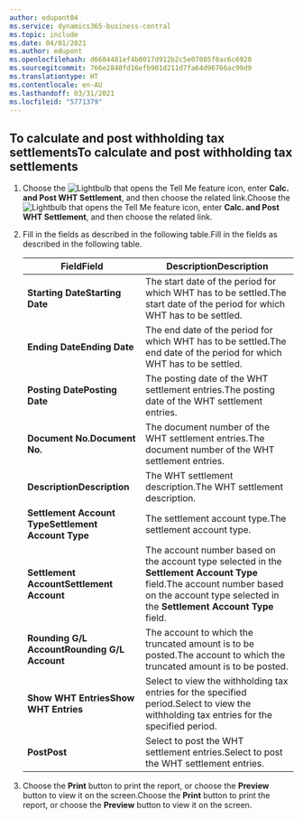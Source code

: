 ```yaml
---
author: edupont04
ms.service: dynamics365-business-central
ms.topic: include
ms.date: 04/01/2021
ms.author: edupont
ms.openlocfilehash: d6684481ef4b0017d912b2c5e07085f8ac6c6920
ms.sourcegitcommit: 766e2840fd16efb901d211d7fa64d96766ac99d9
ms.translationtype: HT
ms.contentlocale: en-AU
ms.lasthandoff: 03/31/2021
ms.locfileid: "5771379"
---
```

## <a name="to-calculate-and-post-withholding-tax-settlements"></a><span data-ttu-id="5b740-101">To calculate and post withholding tax settlements</span><span class="sxs-lookup"><span data-stu-id="5b740-101">To calculate and post withholding tax settlements</span></span>  

1.  <span data-ttu-id="5b740-102">Choose the ![Lightbulb that opens the Tell Me feature](../../../media/ui-search/search_small.png "Tell me what you want to do") icon, enter **Calc. and Post WHT Settlement**, and then choose the related link.</span><span class="sxs-lookup"><span data-stu-id="5b740-102">Choose the ![Lightbulb that opens the Tell Me feature](../../../media/ui-search/search_small.png "Tell me what you want to do") icon, enter **Calc. and Post WHT Settlement**, and then choose the related link.</span></span>  
2.  <span data-ttu-id="5b740-103">Fill in the fields as described in the following table.</span><span class="sxs-lookup"><span data-stu-id="5b740-103">Fill in the fields as described in the following table.</span></span>  

    |<span data-ttu-id="5b740-104">Field</span><span class="sxs-lookup"><span data-stu-id="5b740-104">Field</span></span>|<span data-ttu-id="5b740-105">Description</span><span class="sxs-lookup"><span data-stu-id="5b740-105">Description</span></span>|  
    |---------------------------------|---------------------------------------|  
    |<span data-ttu-id="5b740-106">**Starting Date**</span><span class="sxs-lookup"><span data-stu-id="5b740-106">**Starting Date**</span></span>|<span data-ttu-id="5b740-107">The start date of the period for which WHT has to be settled.</span><span class="sxs-lookup"><span data-stu-id="5b740-107">The start date of the period for which WHT has to be settled.</span></span>|  
    |<span data-ttu-id="5b740-108">**Ending Date**</span><span class="sxs-lookup"><span data-stu-id="5b740-108">**Ending Date**</span></span>|<span data-ttu-id="5b740-109">The end date of the period for which WHT has to be settled.</span><span class="sxs-lookup"><span data-stu-id="5b740-109">The end date of the period for which WHT has to be settled.</span></span>|  
    |<span data-ttu-id="5b740-110">**Posting Date**</span><span class="sxs-lookup"><span data-stu-id="5b740-110">**Posting Date**</span></span>|<span data-ttu-id="5b740-111">The posting date of the WHT settlement entries.</span><span class="sxs-lookup"><span data-stu-id="5b740-111">The posting date of the WHT settlement entries.</span></span>|  
    |<span data-ttu-id="5b740-112">**Document No.**</span><span class="sxs-lookup"><span data-stu-id="5b740-112">**Document No.**</span></span>|<span data-ttu-id="5b740-113">The document number of the WHT settlement entries.</span><span class="sxs-lookup"><span data-stu-id="5b740-113">The document number of the WHT settlement entries.</span></span>|  
    |<span data-ttu-id="5b740-114">**Description**</span><span class="sxs-lookup"><span data-stu-id="5b740-114">**Description**</span></span>|<span data-ttu-id="5b740-115">The WHT settlement description.</span><span class="sxs-lookup"><span data-stu-id="5b740-115">The WHT settlement description.</span></span>|  
    |<span data-ttu-id="5b740-116">**Settlement Account Type**</span><span class="sxs-lookup"><span data-stu-id="5b740-116">**Settlement Account Type**</span></span>|<span data-ttu-id="5b740-117">The settlement account type.</span><span class="sxs-lookup"><span data-stu-id="5b740-117">The settlement account type.</span></span>|  
    |<span data-ttu-id="5b740-118">**Settlement Account**</span><span class="sxs-lookup"><span data-stu-id="5b740-118">**Settlement Account**</span></span>|<span data-ttu-id="5b740-119">The account number based on the account type selected in the **Settlement Account Type** field.</span><span class="sxs-lookup"><span data-stu-id="5b740-119">The account number based on the account type selected in the **Settlement Account Type** field.</span></span>|  
    |<span data-ttu-id="5b740-120">**Rounding G/L Account**</span><span class="sxs-lookup"><span data-stu-id="5b740-120">**Rounding G/L Account**</span></span>|<span data-ttu-id="5b740-121">The account to which the truncated amount is to be posted.</span><span class="sxs-lookup"><span data-stu-id="5b740-121">The account to which the truncated amount is to be posted.</span></span>|  
    |<span data-ttu-id="5b740-122">**Show WHT Entries**</span><span class="sxs-lookup"><span data-stu-id="5b740-122">**Show WHT Entries**</span></span>|<span data-ttu-id="5b740-123">Select to view the withholding tax entries for the specified period.</span><span class="sxs-lookup"><span data-stu-id="5b740-123">Select to view the withholding tax entries for the specified period.</span></span>|  
    |<span data-ttu-id="5b740-124">**Post**</span><span class="sxs-lookup"><span data-stu-id="5b740-124">**Post**</span></span>|<span data-ttu-id="5b740-125">Select to post the WHT settlement entries.</span><span class="sxs-lookup"><span data-stu-id="5b740-125">Select to post the WHT settlement entries.</span></span>|  

3.  <span data-ttu-id="5b740-126">Choose the **Print** button to print the report, or choose the **Preview** button to view it on the screen.</span><span class="sxs-lookup"><span data-stu-id="5b740-126">Choose the **Print** button to print the report, or choose the **Preview** button to view it on the screen.</span></span>  
